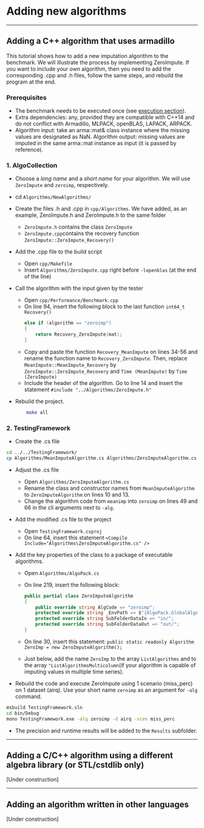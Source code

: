 # Adding new algorithms

___

## Adding a C++ algorithm that uses armadillo
This tutorial shows how to add a new imputation algorithm to the benchmark. We will illustrate the process by implementing ZeroImpute. If you want to include your own algorithm, then you need to add the corresponding .cpp and .h files, follow the same steps, and rebuild the program at the end.


<!---
The process is done in two main steps: 1) add the code of the algorithm to AlgoCollection and 2) import it into the TestingFramework. 
The process will be illustrated on an example algorithm that we call MeanImpute, but while you follow the guide you can replace the names that are used with your own algorithm as you see fit, so long as they remain consistent. The algorithm is already implemented, so you can use its files as a template.
 --->

### Prerequisites

- The benchmark needs to be executed once (see [execution section](https://github.com/eXascaleInfolab/bench-vldb20)). 
- Extra dependencies: any, provided they are compatible with C++14 and do not conflict with Armadillo, MLPACK, openBLAS, LAPACK, ARPACK.
- Algorithm input: take an arma::mat& class instance where the missing values are designated as NaN. Algorithm output: missing values are imputed in the same arma::mat instance as input (it is passed by reference). 



<!---
You can choose any other names as long as they are used consistently. 
because different parts of the benchmark can use those to communicate between each other. 
In the following guide we will use `NewAlg` as a primary name and `nalg` as a short name.


In the guide we use commands of the form `vim file_name` to denote that we are now working with a specific file in editing mode, which means line numbers refer to the file that was last "opened".

On lines 2 and 5, go to their end. Before the first linkage statement (`-lopenblas` on line 2, `-L/usr/local/opt/openblas/lib` on line 5) insert the name of the source file of the new algorithm (i.e., `Algorithms/NewAlg.cpp`) next to the other cpp files.

If your algorithm requires linking extra libraries, add all the `-l` and `-L` statement at the end of the lines 2 and 5

and set the class name to `NewAlgAlgorithm` and AlgCode field to `nalg`.

    - `sed -i 's/MeanImpute/NewAlg/g' Algorithms/NewAlg.h`
    - `sed -i 's/MeanImpute/NewAlg/g' Algorithms/NewAlg.cpp`
    - `sed -i 's/MeanImpute/NewAlg/g' Algorithms/NewAlgAlgorithm.cs`
    - `sed -i 's/meanimp/nalg/g' Algorithms/NewAlgAlgorithm.cs`
    - If your algorithm assumes that the matrix structure has time series as rows instead of columns - uncomment statements `mat = mat.t();` in the function (one before the call, one after).
    
```bash
cd Algorithms/NewAlgorithms/cpp
cp Algorithms/MeanImpute.h Algorithms/ZeroImpute.h
cp Algorithms/MeanImpute.cpp Algorithms/ZeroImpute.cpp
```
    
- Adjust the .h file
    - Open `Algorithms/ZeroImpute.h`
    - Rename the class into `ZeroImpute` and the function into `ZeroImpute_Recovery`.
    - If your algorithm is split across multiple functions, declare them inside the class.    

- Add the implementation to the source file
    - Open `Algorithms/ZeroImpute.cpp`
    - on Line 2, rename the header name to `ZeroImpute`.
    - Replace the function `MeanImpute_Recovery()` by the code of [ZeroImpute](https://github.com/eXascaleInfolab/bench-vldb20/blob/master/Algorithms/NewAlgorithms/ZeroImpute.txt). **If you want to add your own algorithm, then your code should go here**.

--->


### 1. AlgoCollection

- Choose a *long name* and a *short name* for your algorithm. We will use `ZeroImpute` and `zeroimp`, respectively.

- cd `Algorithms/NewAlgorithms/`

- Create the files .h and .cpp in `cpp/Algorithms`. We have added, as an example, ZeroImpute.h and ZeroImpute.h to the same folder
    - `ZeroImpute.h` contains the class `ZeroImpute`
    - `ZeroImpute.cpp`contains the recovery function  `ZeroImpute::ZeroImpute_Recovery()`

- Add the .cpp file to the build script
    - Open `cpp/Makefile`
    - Insert `Algorithms/ZeroImpute.cpp` right before `-lopenblas` (at the end of the line)

- Call the algorithm with the input given by the tester
    - Open `cpp/Performance/Benchmark.cpp`
    - On line 94, insert the following block to the last function `int64_t Recovery()`
        ```C++
        else if (algorithm == "zeroimp")
        {
            return Recovery_ZeroImpute(mat);
        }
    - Copy and paste the function `Recovery_MeanImpute` on lines 34-56 and rename the function name to `Recovery_ZeroImpute`. Then, replace  `MeanImpute::MeanImpute_Recovery` by `ZeroImpute::ZeroImpute_Recovery` and `Time (MeanImpute)` by `Time (ZeroImpute)`
    - Include the header of the algorithm. Go to line 14 and insert the statement `#include "../Algorithms/ZeroImpute.h"`
     
- Rebuild the project.
    ```bash
        make all
    ```

### 2. TestingFramework

- Create the .cs file

```bash
cd ../../TestingFramework/
cp Algorithms/MeanImputeAlgorithm.cs Algorithms/ZeroImputeAlgorithm.cs
```

- Adjust  the .cs file
    - Open `Algorithms/ZeroImputeAlgorithm.cs`
    - Rename the class and constructor names from `MeanImputeAlgorithm` to `ZeroImputeAlgorithm` on lines 10 and 13.
    - Change the algorithm code from `meanimp` into `zeroimp` on lines 49 and 66 in the cli arguments next to `-alg`.

- Add the modified .cs file to the project
    - Open `TestingFramework.csproj`
    - On line 64, insert this statement `<Compile Include="Algorithms\ZeroImputeAlgorithm.cs" />`


- Add the key properties of the class to a package of executable algorithms.
    - Open `Algorithms/AlgoPack.cs`
    - On line 219, insert the following block: 
        ```C#
        public partial class ZeroImputeAlgorithm
        {
            public override string AlgCode => "zeroimp";
            protected override string _EnvPath => $"{AlgoPack.GlobalAlgorithmsLocation}NewAlgorithms/cpp/_data/";
            protected override string SubFolderDataIn => "in/";
            protected override string SubFolderDataOut => "out/";
        }
        ```
    - On line 30, insert this statement: `public static readonly Algorithm ZeroImp = new ZeroImputeAlgorithm();`

    - Just below, add the name `ZeroImp` to the array `ListAlgorithms` and to the array `"ListAlgorithmsMulticolumn`(if your algorithm is capable of imputing values in multiple time series).

- Rebuild the code and execute ZeroImpute using 1 scenario (miss_perc) on 1 dataset (airq). Use your short name `zeroimp` as an argument for `-alg` command.

```bash
msbuild TestingFramework.sln
cd bin/Debug
mono TestingFramework.exe -alg zeroimp -d airq -scen miss_perc
```

- The precision and runtime results will be added to the `Results` subfolder.

___

## Adding a C/C++ algorithm using a different algebra library (or STL/cstdlib only)

[Under construction]

___

## Adding an algorithm written in other languages

[Under construction]
